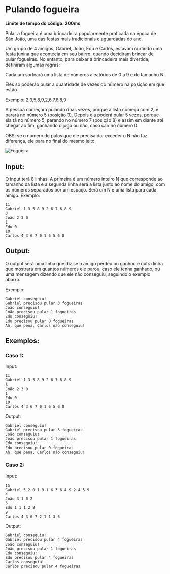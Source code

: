 # Pulando fogueira

**Limite de tempo do código: 200ms**

Pular a fogueira é uma brincadeira popularmente praticada na época de São João, uma das festas mais tradicionais e aguardadas do ano.

Um grupo de 4 amigos, Gabriel, João, Edu e Carlos, estavam curtindo uma festa junina que acontecia em seu bairro, quando decidiram brincar de pular fogueiras. No entanto, para deixar a brincadeira mais divertida, definiram algumas regras:

Cada um sorteará uma lista de números aleatórios de 0 a 9 e de tamanho N.

Eles só poderão pular a quantidade de vezes do número na posição em que estão.

Exemplo: 2,3,5,8,9,2,6,7,6,8,9

A pessoa começará pulando duas vezes, porque a lista começa com 2, e parará no número 5 (posição 3). Depois ela poderá pular 5 vezes, porque ela tá no número 5, parando no número 7 (posição 8) e assim em diante até chegar ao fim, ganhando o jogo ou não, caso cair no número 0.

OBS: se o número de pulos que ele precisa dar exceder o N não faz diferença, ele para no final do mesmo jeito.

![Fogueira](https://chniteroi.com.br/pt/sobre-nos-site/blog-site/PublishingImages/festas-juninas-requerem-cuidado-para-evitar-queimaduras-nas-criancas.jpg)

## Input:

O input terá 8 linhas. A primeira é um número inteiro N que corresponde ao tamanho da lista e a segunda linha será a lista junto ao nome do amigo, com os números separados por um espaço. Será um N e uma lista para cada amigo. Exemplo:

```
11
Gabriel 1 3 5 8 9 2 6 7 6 8 9
3
João 2 3 0
1
Edu 0
10
Carlos 4 3 6 7 0 1 6 5 6 8
```


## Output:

O output será uma linha que diz se o amigo perdeu ou ganhou e outra linha que mostrará em quantos números ele parou, caso ele tenha ganhado, ou uma mensagem dizendo que ele não conseguiu, seguindo o exemplo abaixo.

Exemplo:

```
Gabriel conseguiu!
Gabriel precisou pular 3 fogueiras
João conseguiu!
João precisou pular 1 fogueiras
Edu conseguiu!
Edu precisou pular 0 fogueiras
Ah, que pena, Carlos não conseguiu!
```



## Exemplos:

### Caso 1:

Input:
```
11
Gabriel 1 3 5 8 9 2 6 7 6 8 9
3
João 2 3 0
1
Edu 0
10
Carlos 4 3 6 7 0 1 6 5 6 8
```

Output:
```
Gabriel conseguiu!
Gabriel precisou pular 3 fogueiras
João conseguiu!
João precisou pular 1 fogueiras
Edu conseguiu!
Edu precisou pular 0 fogueiras
Ah, que pena, Carlos não conseguiu!
```

### Caso 2:

Input:
```
15
Gabriel 5 2 0 1 9 1 6 3 6 4 9 2 4 5 9
4
João 3 1 0 2
5
Edu 1 1 1 2 8
9
Carlos 4 3 6 7 2 1 1 3 6
```

Output:
```
Gabriel conseguiu!
Gabriel precisou pular 4 fogueiras
João conseguiu!
João precisou pular 1 fogueiras
Edu conseguiu!
Edu precisou pular 4 fogueiras
Carlos conseguiu!
Carlos precisou pular 4 fogueiras
```